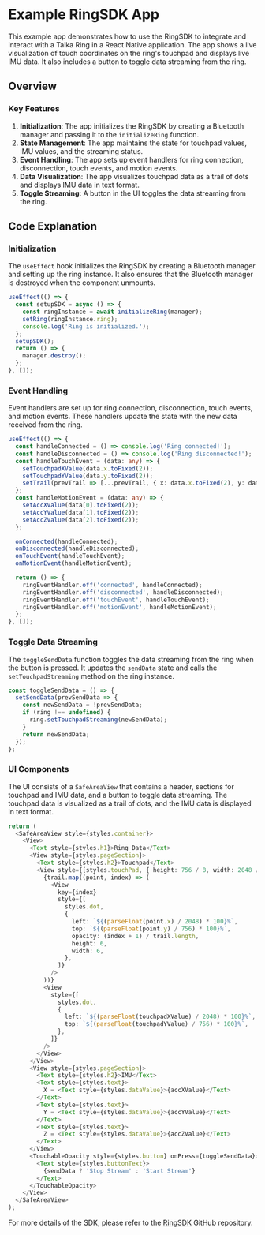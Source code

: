 # Example RingSDK App

This example app demonstrates how to use the RingSDK to integrate and interact with a Taika Ring in a React Native application. The app shows a live visualization of touch coordinates on the ring's touchpad and displays live IMU data. It also includes a button to toggle data streaming from the ring.

## Overview

### Key Features

1. **Initialization**: The app initializes the RingSDK by creating a Bluetooth manager and passing it to the `initializeRing` function.
2. **State Management**: The app maintains the state for touchpad values, IMU values, and the streaming status.
3. **Event Handling**: The app sets up event handlers for ring connection, disconnection, touch events, and motion events.
4. **Data Visualization**: The app visualizes touchpad data as a trail of dots and displays IMU data in text format.
5. **Toggle Streaming**: A button in the UI toggles the data streaming from the ring.

## Code Explanation

### Initialization

The `useEffect` hook initializes the RingSDK by creating a Bluetooth manager and setting up the ring instance. It also ensures that the Bluetooth manager is destroyed when the component unmounts.

   ```typescript
   useEffect(() => {
     const setupSDK = async () => {
       const ringInstance = await initializeRing(manager);
       setRing(ringInstance.ring);
       console.log('Ring is initialized.');
     };
     setupSDK();
     return () => {
       manager.destroy();
     };
   }, []);
   ```

### Event Handling

Event handlers are set up for ring connection, disconnection, touch events, and motion events. These handlers update the state with the new data received from the ring.

   ```typescript
   useEffect(() => {
     const handleConnected = () => console.log('Ring connected!');
     const handleDisconnected = () => console.log('Ring disconnected!');
     const handleTouchEvent = (data: any) => {
       setTouchpadXValue(data.x.toFixed(2));
       setTouchpadYValue(data.y.toFixed(2));
       setTrail(prevTrail => [...prevTrail, { x: data.x.toFixed(2), y: data.y.toFixed(2) }].slice(-20));
     };
     const handleMotionEvent = (data: any) => {
       setAccXValue(data[0].toFixed(2));
       setAccYValue(data[1].toFixed(2));
       setAccZValue(data[2].toFixed(2));
     };
   
     onConnected(handleConnected);
     onDisconnected(handleDisconnected);
     onTouchEvent(handleTouchEvent);
     onMotionEvent(handleMotionEvent);
   
     return () => {
       ringEventHandler.off('connected', handleConnected);
       ringEventHandler.off('disconnected', handleDisconnected);
       ringEventHandler.off('touchEvent', handleTouchEvent);
       ringEventHandler.off('motionEvent', handleMotionEvent);
     };
   }, []);
   ```

### Toggle Data Streaming

The `toggleSendData` function toggles the data streaming from the ring when the button is pressed. It updates the `sendData` state and calls the `setTouchpadStreaming` method on the ring instance.

   ```typescript
   const toggleSendData = () => {
     setSendData(prevSendData => {
       const newSendData = !prevSendData;
       if (ring !== undefined) {
         ring.setTouchpadStreaming(newSendData);
       }
       return newSendData;
     });
   };
   ```

### UI Components

The UI consists of a `SafeAreaView` that contains a header, sections for touchpad and IMU data, and a button to toggle data streaming. The touchpad data is visualized as a trail of dots, and the IMU data is displayed in text format.

   ```typescript
   return (
     <SafeAreaView style={styles.container}>
       <View>
         <Text style={styles.h1}>Ring Data</Text>
         <View style={styles.pageSection}>
           <Text style={styles.h2}>Touchpad</Text>
           <View style={[styles.touchPad, { height: 756 / 8, width: 2048 / 8 }]}>
             {trail.map((point, index) => (
               <View
                 key={index}
                 style={[
                   styles.dot,
                   {
                     left: `${(parseFloat(point.x) / 2048) * 100}%`,
                     top: `${(parseFloat(point.y) / 756) * 100}%`,
                     opacity: (index + 1) / trail.length,
                     height: 6,
                     width: 6,
                   },
                 ]}
               />
             ))}
             <View
               style={[
                 styles.dot,
                 {
                   left: `${(parseFloat(touchpadXValue) / 2048) * 100}%`,
                   top: `${(parseFloat(touchpadYValue) / 756) * 100}%`,
                 },
               ]}
             />
           </View>
         </View>
         <View style={styles.pageSection}>
           <Text style={styles.h2}>IMU</Text>
           <Text style={styles.text}>
             X = <Text style={styles.dataValue}>{accXValue}</Text>
           </Text>
           <Text style={styles.text}>
             Y = <Text style={styles.dataValue}>{accYValue}</Text>
           </Text>
           <Text style={styles.text}>
             Z = <Text style={styles.dataValue}>{accZValue}</Text>
           </Text>
         </View>
         <TouchableOpacity style={styles.button} onPress={toggleSendData}>
           <Text style={styles.buttonText}>
             {sendData ? 'Stop Stream' : 'Start Stream'}
           </Text>
         </TouchableOpacity>
       </View>
     </SafeAreaView>
   );
   ```

For more details of the SDK, please refer to the [RingSDK](https://github.com/Taika-Tech/ring-sdk-react-native/) GitHub repository.
